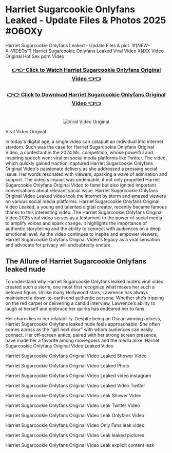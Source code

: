 # Harriet Sugarcookie Onlyfans Leaked - Update Files & Photos 2025 #O6OXy

Harriet Sugarcookie Onlyfans Leaked - Update Files & pict. !#[NEW-X~VIDEOs™] Harriet Sugarcookie Onlyfans Leaked Viral Video XNXX Video Original Hot Sex porn Video
<br>
<div align="center">
<h3><a href="https://links2leaks.com?utm_source=harrietsugarcookie&utm_medium=gitlong" rel="nofollow">👉👉 Click to Watch Harriet Sugarcookie Onlyfans Original Video 👈👈</a></h3>
<h3><a href="https://links2leaks.com?utm_source=harrietsugarcookie&utm_medium=gitlong" rel="nofollow">👉👉 Click to Download Harriet Sugarcookie Onlyfans Original Video 👈👈</a></h3>
<br>
<a href="https://links2leaks.com?utm_source=harrietsugarcookie&utm_medium=gitlong" rel="nofollow"><img src="https://i.ibb.co/Gkj2r4b/banner.png" alt="Viral Video Original" style="max-width: 100%; display: inline-block;" data-target="animated-image.originalImage"></a>
</div>

Viral Video Original

In today's digital age, a single video can catapult an individual into internet stardom. Such was the case for Harriet Sugarcookie Onlyfans Original Video, a contestant in the 2024 Ms. competition, whose powerful and inspiring speech went viral on social media platforms like Twitter.
The video, which quickly gained traction, captured Harriet Sugarcookie Onlyfans Original Video's passionate delivery as she addressed a pressing social issue. Her words resonated with viewers, sparking a wave of admiration and support. The video's impact was undeniable; it not only propelled Harriet Sugarcookie Onlyfans Original Video to fame but also ignited important conversations about relevant social issue.
Harriet Sugarcookie Onlyfans Original Video Leaked video took the internet by storm and amazed viewers on various social media platforms. Harriet Sugarcookie Onlyfans Original Video Leaked, a young and talented digital creator, recently became famous thanks to this interesting video.
The Harriet Sugarcookie Onlyfans Original Video 2025 viral video serves as a testament to the power of social media to amplify voices and spark change. It highlights the importance of authentic storytelling and the ability to connect with audiences on a deep emotional level. As the video continues to inspire and empower viewers, Harriet Sugarcookie Onlyfans Original Video's legacy as a viral sensation and advocate for privacy will undoubtedly endure.

<h2>The Allure of Harriet Sugarcookie Onlyfans leaked nude</h2>


To understand why Harriet Sugarcookie Onlyfans leaked nude’s viral video created such a storm, one must first recognize what makes her such a beloved figure. Unlike many Hollywood stars, Lawrence has always maintained a down-to-earth and authentic persona. Whether she’s tripping on the red carpet or delivering a candid interview, Lawrence’s ability to laugh at herself and embrace her quirks has endeared her to fans.

Her charm lies in her relatability. Despite being an Oscar-winning actress, Harriet Sugarcookie Onlyfans leaked nude feels approachable. She often comes across as the "girl next door" with whom audiences can easily connect. Her off-screen antics, paired with her strong screen presence, have made her a favorite among moviegoers and the media alike.
Harriet Sugarcookie Onlyfans Original Video Leaked Video

Harriet Sugarcookie Onlyfans Original Video Leaked Shower Video

Harriet Sugarcookie Onlyfans Original Video Leaked Photo

Harriet Sugarcookie Onlyfans Original Video Leaked video instagram

Harriet Sugarcookie Onlyfans Original Video Leaked Video Twitter

Harriet Sugarcookie Onlyfans Original Video Leak Shower Video

Harriet Sugarcookie Onlyfans Original Video Leak Twitter Video

Harriet Sugarcookie Onlyfans Original Video Leak Onlyfans Video

Harriet Sugarcookie Onlyfans Original Video Only Fans leak video

Harriet Sugarcookie Onlyfans Original Video Leak leaked pictures

Harriet Sugarcookie Onlyfans Original Video Leak explicit content leak